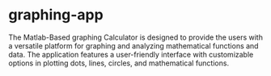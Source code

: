 # graphing-app
The Matlab-Based graphing Calculator is designed to provide the users with a versatile platform for graphing and analyzing mathematical functions and data. The application features a user-friendly interface with customizable options in plotting dots, lines, circles, and mathematical functions. 

